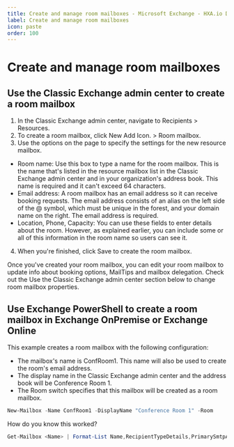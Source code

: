 ```yaml
---
title: Create and manage room mailboxes - Microsoft Exchange - HXA.io DOCS
label: Create and manage room mailboxes
icon: paste
order: 100
---
```

# Create and manage room mailboxes

## Use the Classic Exchange admin center to create a room mailbox

1. In the Classic Exchange admin center, navigate to Recipients > Resources.
2. To create a room mailbox, click New Add Icon. > Room mailbox.
3. Use the options on the page to specify the settings for the new resource mailbox.
  - Room name: Use this box to type a name for the room mailbox. This is the name that's listed in the resource mailbox list in the Classic Exchange admin center and in your organization's address book. This name is required and it can't exceed 64 characters.
  - Email address: A room mailbox has an email address so it can receive booking requests. The email address consists of an alias on the left side of the @ symbol, which must be unique in the forest, and your domain name on the right. The email address is required.
  - Location, Phone, Capacity: You can use these fields to enter details about the room. However, as explained earlier, you can include some or all of this information in the room name so users can see it.
4. When you're finished, click Save to create the room mailbox.

Once you've created your room mailbox, you can edit your room mailbox to update info about booking options, MailTips and mailbox delegation. Check out the Use the Classic Exchange admin center section below to change room mailbox properties.

## Use Exchange  PowerShell to create a room mailbox in Exchange OnPremise or Exchange Online

This example creates a room mailbox with the following configuration:

- The mailbox's name is ConfRoom1. This name will also be used to create the room's email address.
- The display name in the Classic Exchange admin center and the address book will be Conference Room 1.
- The Room switch specifies that this mailbox will be created as a room mailbox.

```powershell
New-Mailbox -Name ConfRoom1 -DisplayName "Conference Room 1" -Room
```

How do you know this worked?

```powershell
Get-Mailbox <Name> | Format-List Name,RecipientTypeDetails,PrimarySmtpAddress
```
